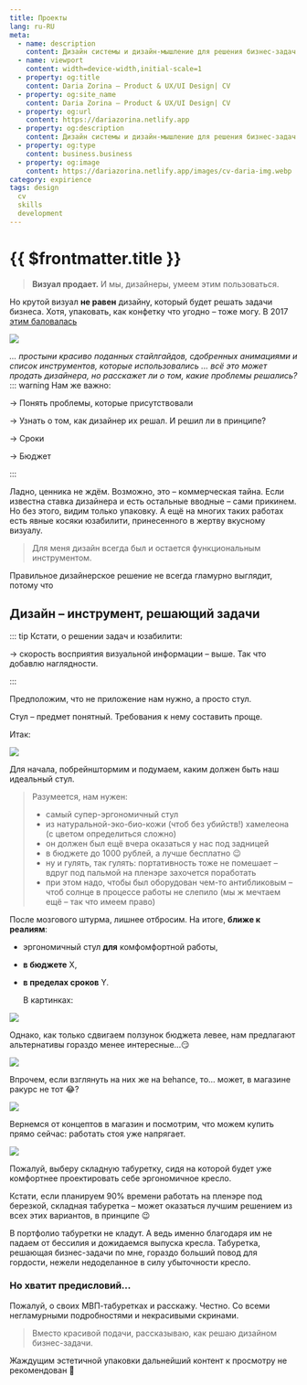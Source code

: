 ```yaml
---
title: Проекты
lang: ru-RU
meta:
  - name: description
    content: Дизайн системы и дизайн-мышление для решения бизнес-задач
  - name: viewport
    content: width=device-width,initial-scale=1
  - property: og:title
    content: Daria Zorina – Product & UX/UI Design| CV
  - property: og:site_name
    content: Daria Zorina – Product & UX/UI Design| CV
  - property: og:url
    content: https://dariazorina.netlify.app
  - property: og:description
    content: Дизайн системы и дизайн-мышление для решения бизнес-задач
  - property: og:type
    content: business.business
  - property: og:image
    content: https://dariazorina.netlify.app/images/cv-daria-img.webp
category: expirience
tags: design
  cv
  skills
  development
---
```


# {{ $frontmatter.title }}

> **Визуал продает.**
> И мы, дизайнеры, умеем этим пользоваться.

Но крутой визуал **не равен** дизайну, который будет решать задачи бизнеса.
Хотя, упаковать, как конфетку что угодно – тоже могу. В 2017 [этим баловалась](https://darrrina.myportfolio.com)

<p><img src="/images/behance.webp"></p>

_... простыни красиво поданных стайлгайдов, сдобренных анимациями и список инструментов, которые использовались ... всё это может продать дизайнера, но расскажет ли о том, какие проблемы решались?_
::: warning Нам же важно:

&#8594; Понять проблемы, которые присутствовали

&#8594; Узнать о том, как дизайнер их решал. И решил ли в принципе?

&#8594; Сроки

&#8594; Бюджет

:::

Ладно, ценника не ждём. Возможно, это – коммерческая тайна. Если известна ставка дизайнера и есть остальные вводные – сами прикинем.
Но без этого, видим только упаковку. А ещё на многих таких работах есть явные косяки юзабилити, принесенного в жертву вкусному визуалу.

> Для меня дизайн всегда был и остается функциональным инструментом.

Правильное дизайнерское решение не всегда гламурно выглядит, потому что

## Дизайн – инструмент, решающий задачи

::: tip Кстати, о решении задач и юзабилити:

&#8594; скорость восприятия визуальной информации – выше. Так что добавлю наглядности.

:::

Предположим, что не приложение нам нужно, а просто стул.

Стул – предмет понятный. Требования к нему составить проще.

Итак:

<p><img src="/images/stul1.webp"></p>

Для начала, побрейнштормим и подумаем, каким должен быть наш идеальный стул.

> Разумеется, нам нужен:
>
> - самый супер-эргономичный стул
> - из натуральной-эко-био-кожи (чтоб без убийств!) хамелеона (с цветом определиться сложно)
> - он должен был ещё вчера оказаться у нас под задницей
> - в бюджете до 1000 рублей, а лучше бесплатно 😉
> - ну и гулять, так гулять: портативность тоже не помешает – вдруг под пальмой на пленэре захочется поработать
> - при этом надо, чтобы был оборудован чем-то антибликовым – чтоб солнце в процессе работы не слепило (мы ж мечтаем ещё – так что имеем право)

После мозгового штурма, лишнее отбросим. На итоге, **ближе к реалиям**:

- эргономичный стул **для** комфомфортной работы,
- **в бюджете** X,
- **в пределах сроков** Y.

  В картинках:

<p><img src="/images/stul2.webp"></p>
Однако, как только сдвигаем ползунок бюджета левее, нам предлагают альтернативы гораздо менее интересные...😏
<p><img src="/images/stul3.webp"></p>
Впрочем, если взглянуть на них же на behance, то... может, в магазине ракурс не тот 😂?
<p><img src="/images/stulmechty.webp"></p>
Вернемся от концептов в магазин и посмотрим, что можем купить прямо сейчас: работать стоя уже напрягает.
<p><img src="/images/stul4.webp"></p>
Пожалуй, выберу складную табуретку, сидя на которой будет уже комфортнее проектировать себе эргономичное кресло.

Кстати, если планируем 90% времени работать на пленэре под березкой, складная табуретка – может оказаться лучшим решением из всех этих вариантов, в принципе 😉

В портфолио табуретки не кладут. А ведь именно благодаря им не падаем от бессилия и дожидаемся выпуска кресла.
Табуретка, решающая бизнес-задачи по мне, гораздо больший повод для гордости, нежели недоделанное в силу убыточности кресло.

### Но хватит предисловий...

Пожалуй, о своих МВП-табуретках и расскажу. Честно. Со всеми негламурными подробностями и некрасивыми скринами.

> Вместо красивой подачи, рассказываю, как решаю дизайном бизнес-задачи.

Жаждущим эстетичной упаковки дальнейший контент к просмотру не рекомендован 🙈
